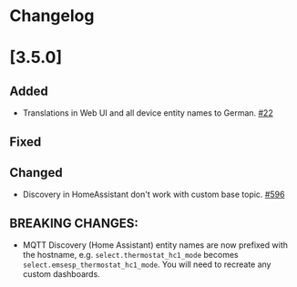 # Changelog

# [3.5.0]

## Added

- Translations in Web UI and all device entity names to German. [#22](https://github.com/emsesp/EMS-ESP32/issues/22)

## Fixed

## Changed

- Discovery in HomeAssistant don't work with custom base topic. [#596](https://github.com/emsesp/EMS-ESP32/issues/596)

## **BREAKING CHANGES:**

- MQTT Discovery (Home Assistant) entity names are now prefixed with the hostname, e.g. `select.thermostat_hc1_mode` becomes `select.emsesp_thermostat_hc1_mode`. You will need to recreate any custom dashboards.
